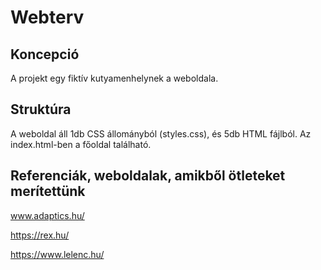 # Webterv
## Koncepció
A projekt egy fiktív kutyamenhelynek a weboldala.

## Struktúra
A weboldal áll 1db CSS állományból (styles.css), és 5db HTML fájlból. Az index.html-ben a főoldal található.

## Referenciák, weboldalak, amikből ötleteket merítettünk
www.adaptics.hu/

https://rex.hu/

https://www.lelenc.hu/
